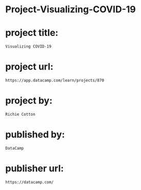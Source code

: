 # Project-Visualizing-COVID-19

# project title:

    Visualizing COVID-19

# project url:

    https://app.datacamp.com/learn/projects/870

# project by:

    Richie Cotton

# published by:

    DataCamp

# publisher url:

    https://datacamp.com/
